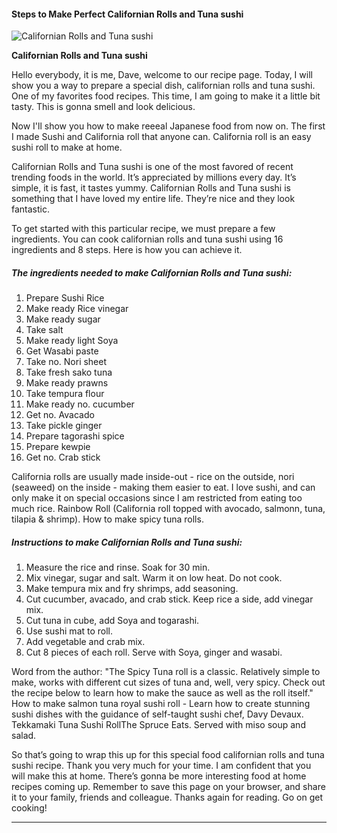             

#### Steps to Make Perfect Californian Rolls and Tuna sushi

![Californian Rolls and Tuna sushi](https://img-global.cpcdn.com/recipes/344544ba8af27f92/751x532cq70/californian-rolls-and-tuna-sushi-recipe-main-photo.jpg)

**Californian Rolls and Tuna sushi**

Hello everybody, it is me, Dave, welcome to our recipe page. Today, I will show you a way to prepare a special dish, californian rolls and tuna sushi. One of my favorites food recipes. This time, I am going to make it a little bit tasty. This is gonna smell and look delicious.

Now I'll show you how to make reeeal Japanese food from now on. The first I made Sushi and California roll that anyone can. California roll is an easy sushi roll to make at home.

Californian Rolls and Tuna sushi is one of the most favored of recent trending foods in the world. It’s appreciated by millions every day. It’s simple, it is fast, it tastes yummy. Californian Rolls and Tuna sushi is something that I have loved my entire life. They’re nice and they look fantastic.

To get started with this particular recipe, we must prepare a few ingredients. You can cook californian rolls and tuna sushi using 16 ingredients and 8 steps. Here is how you can achieve it.

##### The ingredients needed to make Californian Rolls and Tuna sushi:

1.  Prepare Sushi Rice
2.  Make ready Rice vinegar
3.  Make ready sugar
4.  Take salt
5.  Make ready light Soya
6.  Get Wasabi paste
7.  Take no. Nori sheet
8.  Take fresh sako tuna
9.  Make ready prawns
10.  Take tempura flour
11.  Make ready no. cucumber
12.  Get no. Avacado
13.  Take pickle ginger
14.  Prepare tagorashi spice
15.  Prepare kewpie
16.  Get no. Crab stick

California rolls are usually made inside-out - rice on the outside, nori (seaweed) on the inside - making them easier to eat. I love sushi, and can only make it on special occasions since I am restricted from eating too much rice. Rainbow Roll (California roll topped with avocado, salmonn, tuna, tilapia & shrimp). How to make spicy tuna rolls.

##### Instructions to make Californian Rolls and Tuna sushi:

1.  Measure the rice and rinse. Soak for 30 min.
2.  Mix vinegar, sugar and salt. Warm it on low heat. Do not cook.
3.  Make tempura mix and fry shrimps, add seasoning.
4.  Cut cucumber, avacado, and crab stick. Keep rice a side, add vinegar mix.
5.  Cut tuna in cube, add Soya and togarashi.
6.  Use sushi mat to roll.
7.  Add vegetable and crab mix.
8.  Cut 8 pieces of each roll. Serve with Soya, ginger and wasabi.

Word from the author: "The Spicy Tuna roll is a classic. Relatively simple to make, works with different cut sizes of tuna and, well, very spicy. Check out the recipe below to learn how to make the sauce as well as the roll itself." How to make salmon tuna royal sushi roll - Learn how to create stunning sushi dishes with the guidance of self-taught sushi chef, Davy Devaux. Tekkamaki Tuna Sushi RollThe Spruce Eats. Served with miso soup and salad.

So that’s going to wrap this up for this special food californian rolls and tuna sushi recipe. Thank you very much for your time. I am confident that you will make this at home. There’s gonna be more interesting food at home recipes coming up. Remember to save this page on your browser, and share it to your family, friends and colleague. Thanks again for reading. Go on get cooking!

* * *
